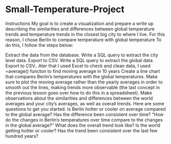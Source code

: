 # Small-Temperature-Project
Instructions
My goal is to create a visualization and prepare a write up describing the similarities and differences between global temperature trends and temperature trends in the closest big city to where I live.
For this reason, I chose Berlin to compare temperature with global temperature
To do this, I follow the steps below:

Extract the data from the database. 
Write a SQL query to extract the city level data. Export to CSV.
Write a SQL query to extract the global data. Export to CSV..
Ater that I used Excel to check and clean data, I used =average() functon to find moving average in 10 years
Create a line chart that compares Berlin’s temperatures with the global temperatures. Make sure to plot the moving average rather than the yearly averages in order to smooth out the lines, making trends more observable (the last concept in the previous lesson goes over how to do this in a spreadsheet).
Make observations about the similarities and differences between the world averages and your city’s averages, as well as overall trends. Here are some questions to get you started.
Is Berlin hotter or cooler on average compared to the global average? Has the difference been consistent over time?
“How do the changes in Berlin’s temperatures over time compare to the changes in the global average?”
What does the overall trend look like? Is the world getting hotter or cooler? Has the trend been consistent over the last few hundred years?

